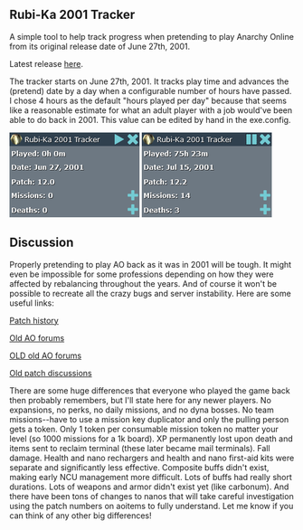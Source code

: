 Rubi-Ka 2001 Tracker
--------------------

A simple tool to help track progress when pretending to play Anarchy Online from its original release date of June 27th, 2001.

Latest release [here](https://github.com/davghouse/RubiKa2001Tracker/releases/tag/v1.0.0).

The tracker starts on June 27th, 2001. It tracks play time and advances the (pretend) date by a day when a configurable number of hours have passed. I chose 4 hours as the default "hours played per day" because that seems like a reasonable estimate for what an adult player with a job would've been able to do back in 2001. This value can be edited by hand in the exe.config.

![Start](/Screenshots/Start.png)
![Progress](/Screenshots/Progress.png)

Discussion
-----------
Properly pretending to play AO back as it was in 2001 will be tough. It might even be impossible for some professions depending on how they were affected by rebalancing throughout the years. And of course it won't be possible to recreate all the crazy bugs and server instability. Here are some useful links:

[Patch history](https://aoitems.com/history/)

[Old AO forums](https://forums-archive.anarchy-online.com/)

[OLD old AO forums](https://forums-archive.anarchy-online.com/forumdisplay.php?241-Old-AO-Forums)

[Old patch discussions](https://forums-archive.anarchy-online.com/forumdisplay.php?190-Next-patch)

There are some huge differences that everyone who played the game back then probably remembers, but I'll state here for any newer players. No expansions, no perks, no daily missions, and no dyna bosses. No team missions--have to use a mission key duplicator and only the pulling person gets a token. Only 1 token per consumable mission token no matter your level (so 1000 missions for a 1k board). XP permanently lost upon death and items sent to reclaim terminal (these later became mail terminals). Fall damage. Health and nano rechargers and health and nano first-aid kits were separate and significantly less effective. Composite buffs didn't exist, making early NCU management more difficult. Lots of buffs had really short durations. Lots of weapons and armor didn't exist yet (like carbonum). And there have been tons of changes to nanos that will take careful investigation using the patch numbers on aoitems to fully understand. Let me know if you can think of any other big differences!
